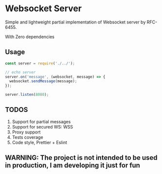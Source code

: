 # Websocket Server

Simple and lightweight partial implementation of Websocket server by RFC-6455.

With Zero dependencies

## Usage

```js
const server = require('./../');

// echo server
server.on('message', (websocket, message) => {
  websocket.sendMessage(message);
});

server.listen(8080);
```

## TODOS

1. Support for partial messages
2. Support for secured WS: WSS
3. Proxy support
4. Tests coverage
5. Code style, Prettier + Eslint

## WARNING: The project is not intended to be used in production, I am developing it just for fun
